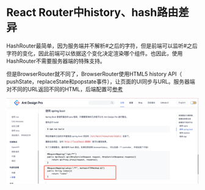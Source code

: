 # React Router中history、hash路由差异

HashRouter最简单，因为服务端并不解析#之后的字符，但是前端可以监听#之后字符的变化，因此前端可以依据这个变化决定渲染哪个组件。也因此，使用HashRouter不需要服务器端的特殊支持。

但是BrowserRouter就不同了，BrowserRouter使用HTML5 history API（ pushState，replaceState和popstate事件），让页面的UI同步与URL。服务器端对不同的URL返回不同的HTML，后端配置可[参考](https://pro.ant.design/zh-CN/docs/deploy)

![](<../../.gitbook/assets/image (1) (1) (1).png>)
